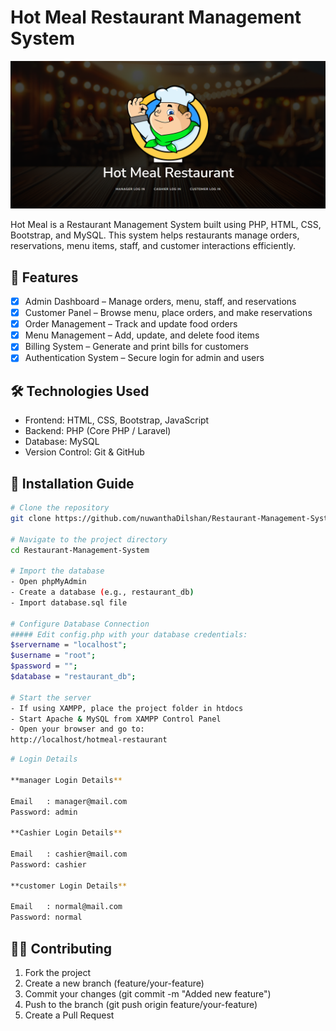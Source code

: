 # Hot Meal Restaurant Management System

![Hot Meal Restaurant Management System](/images/readmeImage.png)

Hot Meal is a Restaurant Management System built using PHP, HTML, CSS, Bootstrap, and MySQL. This system helps restaurants manage orders, reservations, menu items, staff, and customer interactions efficiently.

## 📌 Features

-[x] Admin Dashboard – Manage orders, menu, staff, and reservations
-[x] Customer Panel – Browse menu, place orders, and make reservations
-[x] Order Management – Track and update food orders
-[x] Menu Management – Add, update, and delete food items
-[x] Billing System – Generate and print bills for customers
-[x] Authentication System – Secure login for admin and users

## 🛠️ Technologies Used

- Frontend: HTML, CSS, Bootstrap, JavaScript
- Backend: PHP (Core PHP / Laravel)
- Database: MySQL
- Version Control: Git & GitHub

## 🚀 Installation Guide

```sh
# Clone the repository
git clone https://github.com/nuwanthaDilshan/Restaurant-Management-System.git

# Navigate to the project directory
cd Restaurant-Management-System

# Import the database
- Open phpMyAdmin
- Create a database (e.g., restaurant_db)
- Import database.sql file

# Configure Database Connection
##### Edit config.php with your database credentials:
$servername = "localhost";
$username = "root";
$password = "";
$database = "restaurant_db";

# Start the server
- If using XAMPP, place the project folder in htdocs
- Start Apache & MySQL from XAMPP Control Panel
- Open your browser and go to:
http://localhost/hotmeal-restaurant 
```

```sh
# Login Details

**manager Login Details**

Email	: manager@mail.com
Password: admin

**Cashier Login Details**

Email	: cashier@mail.com
Password: cashier

**customer Login Details**

Email	: normal@mail.com
Password: normal
```
## 👨‍💻 Contributing

1. Fork the project
2. Create a new branch (feature/your-feature)
3. Commit your changes (git commit -m "Added new feature")
4. Push to the branch (git push origin feature/your-feature)
5. Create a Pull Request
